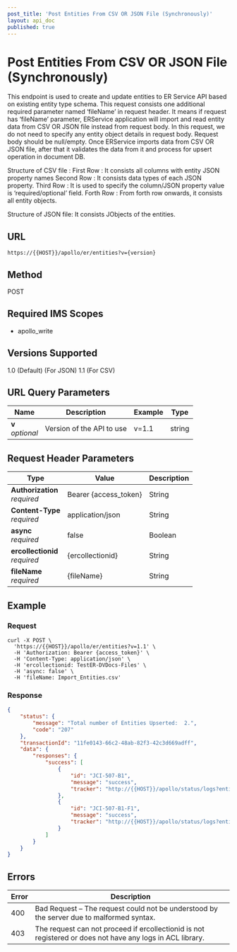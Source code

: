 ```yaml
---
post_title: 'Post Entities From CSV OR JSON File (Synchronously)'
layout: api_doc
published: true
---
```

# Post Entities From CSV OR JSON File (Synchronously)

This endpoint is used to create and update entities to ER Service API based on existing entity type schema.
This request consists one additional required parameter named ‘fileName’ in request header. It means if request has ‘fileName’ parameter, ERService application will import and read entity data from CSV OR JSON file instead from request body. In this request, we do not need to specify any entity object details in request body. Request body should be null/empty. Once ERService imports data from CSV OR JSON file, after that it validates the data from it and process for upsert operation in document DB. 

Structure of CSV file :
First Row : It consists all columns with entity JSON property names
Second Row : It consists data types of each JSON property.
Third Row : It is used to specify the column/JSON property value is ‘required/optional’ field.
Forth Row : From forth row onwards, it consists all entity objects.

Structure of JSON file: 
It consists JObjects of the entities.

## URL

`https://{{HOST}}/apollo/er/entities?v={version}`

## Method
<div class="post">POST</div>

## Required IMS Scopes

* apollo_write

## Versions Supported
1.0 (Default) (For JSON)
1.1 (For CSV)

## URL Query Parameters
|Name|Description|Example|Type|
|---|---|---|---|
|**v**  <br>*optional*|Version of the API to use|v=1.1|string|


## Request Header Parameters

|Type|Value|Description|
|---|---|---|
|**Authorization** <br>*required*|Bearer {access_token}| String|
|**Content-Type** <br>*required*|application/json| String|
|**async** <br>*required*|false|Boolean|
|**ercollectionid** <br>*required*|{ercollectionid}|String|
|**fileName** <br>*required*|{fileName}|String|

## Example

### Request

```shell
curl -X POST \
  'https://{{HOST}}/apollo/er/entities?v=1.1' \
  -H 'Authorization: Bearer {access_token}' \
  -H 'Content-Type: application/json' \
  -H 'ercollectionid: TestER-DVDocs-Files' \
  -H 'async: false' \
  -H 'fileName: Import_Entities.csv'

```
### Response

```json
{
    "status": {
        "message": "Total number of Entities Upserted:  2.",
        "code": "207"
    },
    "transactionId": "11fe0143-66c2-48ab-82f3-42c3d669adff",
    "data": {
        "responses": {
            "success": [
                {
                    "id": "JCI-507-B1",
                    "message": "success",
                    "tracker": "http://{{HOST}}/apollo/status/logs?entityid=JCI-507-B1&transactionid=11fe0143-66c2-48ab-82f3-42c3d669adff"
                },
                {
                    "id": "JCI-507-B1-F1",
                    "message": "success",
                    "tracker": "http://{{HOST}}/apollo/status/logs?entityid=JCI-507-B1-F1&transactionid=11fe0143-66c2-48ab-82f3-42c3d669adff"
                }
            ]
        }
    }
}

```

## Errors

|Error|Description|
|---|---|
|400|Bad Request – The request could not be understood by the server due to malformed syntax.|
|403|The request can not proceed if ercollectionid is not registered or does not have any logs in ACL library.|